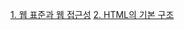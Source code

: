 [1. 웹 표준과 웹 접근성](https://github.com/cool232000/homework/blob/master/HTML%26CSS/about_web.md)
[2. HTML의 기본 구조](https://github.com/cool232000/homework/blob/master/HTML%26CSS/basic_html.md)
